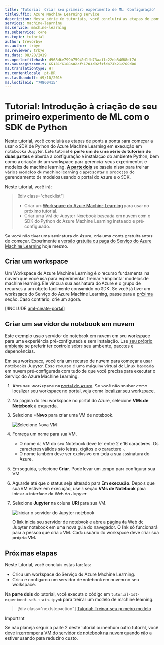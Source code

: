 ```yaml
---
title: 'Tutorial: Criar seu primeiro experimento de ML: Configuração'
titleSuffix: Azure Machine Learning service
description: Nesta série de tutoriais, você concluirá as etapas de ponta a ponta para começar a usar o SDK de Python do Azure Machine Learning em execução em notebooks Jupyter.  A parte um abrange a criação de um ambiente de servidor de notebook de nuvem, bem como a criação de um workspace para gerenciar seus experimentos e modelos de machine learning.
services: machine-learning
ms.service: machine-learning
ms.subservice: core
ms.topic: tutorial
author: trevorbye
ms.author: trbye
ms.reviewer: trbye
ms.date: 08/28/2019
ms.openlocfilehash: d968d6e799b75940d1fb73aa31c22eb84068df7d
ms.sourcegitcommit: 65131f6188a02efe1704d92f0fd473b21c760d08
ms.translationtype: HT
ms.contentlocale: pt-BR
ms.lasthandoff: 09/10/2019
ms.locfileid: "70860415"
---
```

# <a name="tutorial-get-started-creating-your-first-ml-experiment-with-the-python-sdk"></a>Tutorial: Introdução à criação de seu primeiro experimento de ML com o SDK de Python

Neste tutorial, você concluirá as etapas de ponta a ponta para começar a usar o SDK de Python do Azure Machine Learning em execução em notebooks Jupyter. Este tutorial é **parte um de uma série de tutoriais de duas partes** e aborda a configuração e instalação do ambiente Python, bem como a criação de um workspace para gerenciar seus experimentos e modelos de machine learning. [**A parte dois**](tutorial-1st-experiment-sdk-train.md) se baseia nisso para treinar vários modelos de machine learning e apresentar o processo de gerenciamento de modelos usando o portal do Azure e o SDK.

Neste tutorial, você irá:

> [!div class="checklist"]
> * Criar um [Workspace do Azure Machine Learning](concept-workspace.md) para usar no próximo tutorial.
> * Criar uma VM de Jupyter Notebook baseada em nuvem com o SDK do Python do Azure Machine Learning instalado e pré-configurado.

Se você não tiver uma assinatura do Azure, crie uma conta gratuita antes de começar. Experimente a [versão gratuita ou paga do Serviço do Azure Machine Learning](https://aka.ms/AMLFree) hoje mesmo.

## <a name="create-a-workspace"></a>Criar um workspace

Um Workspace do Azure Machine Learning é o recurso fundamental na nuvem que você usa para experimentar, treinar e implantar modelos de machine learning. Ele vincula sua assinatura do Azure e o grupo de recursos a um objeto facilmente consumido no SDK. Se você já tiver um workspace do Serviço do Azure Machine Learning, passe para a [próxima seção](#azure). Caso contrário, crie um agora.

[!INCLUDE [aml-create-portal](../../../includes/aml-create-in-portal.md)]

## <a name="azure"></a>Criar um servidor de notebook em nuvem

Este exemplo usa o servidor de notebook em nuvem em seu workspace para uma experiência pré-configurada e sem instalação. Use [seu próprio ambiente](how-to-configure-environment.md#local) se preferir ter controle sobre seu ambiente, pacotes e dependências.

Em seu workspace, você cria um recurso de nuvem para começar a usar notebooks Jupyter. Esse recurso é uma máquina virtual do Linux baseada em nuvem pré-configurada com tudo de que você precisa para executar o Serviço do Azure Machine Learning.

1. Abra seu workspace na [portal do Azure](https://portal.azure.com/).  Se você não souber como localizar seu workspace no portal, veja como [localizar seu workspace](how-to-manage-workspace.md#view).

1. Na página do seu workspace no portal do Azure, selecione **VMs de Notebook** à esquerda.

1. Selecione **+Novo** para criar uma VM de notebook.

     ![Selecione Nova VM](./media/tutorial-1st-experiment-sdk-setup/add-workstation.png)

1. Forneça um nome para sua VM. 
   + O nome da VM do seu Notebook deve ter entre 2 e 16 caracteres. Os caracteres válidos são letras, dígitos e o caractere -.  
   + O nome também deve ser exclusivo em toda a sua assinatura do Azure.

1. Em seguida, selecione **Criar**. Pode levar um tempo para configurar sua VM.

1. Aguarde até que o status seja alterado para **Em execução**.
   Depois que sua VM estiver em execução, use a seção **VMs de Notebook** para iniciar a interface da Web do Jupyter.

1. Selecione **Jupyter** na coluna **URI** para sua VM.

    ![Iniciar o servidor do Jupyter notebook](./media/tutorial-1st-experiment-sdk-setup/start-server.png)

   O link inicia seu servidor de notebook e abre a página da Web do Jupyter notebook em uma nova guia do navegador.  O link só funcionará para a pessoa que cria a VM. Cada usuário do workspace deve criar sua própria VM.


## <a name="next-steps"></a>Próximas etapas

Neste tutorial, você concluiu estas tarefas:

* Criou um workspace do Serviço do Azure Machine Learning.
* Criou e configurou um servidor de notebook em nuvem no seu workspace.

Na **parte dois** do tutorial, você executa o código em `tutorial-1st-experiment-sdk-train.ipynb` para treinar um modelo de machine learning. 

> [!div class="nextstepaction"]
> [Tutorial: Treinar seu primeiro modelo](tutorial-1st-experiment-sdk-train.md)

> [!IMPORTANT]
> Se não planeja seguir a parte 2 deste tutorial ou nenhum outro tutorial, você deve [interromper a VM do servidor de notebook na nuvem](tutorial-1st-experiment-sdk-train.md#clean-up-resources) quando não a estiver usando para reduzir o custo.


